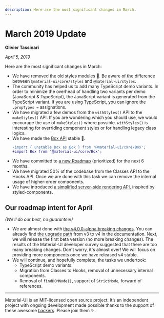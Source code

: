```yaml
---
description: Here are the most significant changes in March.
---
```


# March 2019 Update

**Olivier Tassinari**

*April 5, 2019*

Here are the most significant changes in March:

- We have removed the old styles modules 💅.
Be aware [of the difference](/customization/default-theme/#material-ui-core-styles-vs-material-ui-styles) between `@material-ui/core/styles` and `@material-ui/styles`.
- The community has helped us to add many TypeScript demo variants. In order to minimize the overhead of handling two variants per demo (JavaScript & TypeScript), the JavaScript variant is generated from the TypeScript variant. If you are using TypeScript, you can ignore the `.propTypes =` assignations.
- We have migrated a few demos from the `withStyles()` API to the `makeStyles()` API.
If you are wondering which you should use, we would encourage the use of `makeStyles()` where possible. `withStyles()` is interesting for overriding component styles or for handling legacy class logics.
- We have made the [Box API](/system/basics/) stable 🥳.
  ```diff
  -import { unstable_Box as Box } from '@material-ui/core/Box';
  +import Box from '@material-ui/core/Box';
  ```
- We have committed to [a new Roadmap](/discover-more/roadmap/) (prioritized) for the next 6 months.
- We have migrated 50% of the codebase from the Classes API to the Hooks API. Once we are done with this task we can remove the internal usage of higher-order components.
- We have introduced [a simplified server-side rendering API](/css-in-js/advanced/#server-side-rendering), inspired by styled-components.

## Our roadmap intent for April

*(We'll do our best, no guarantee!)*

- We are almost done with [the v4.0.0-alpha breaking changes](https://github.com/mui-org/material-ui/issues/13663). You can already find [the upgrade path](/guides/migration-v3/) from v3 to v4 in the documentation. Next, we will release the first beta version (no more breaking changes).
The results of the Material-UI developer survey suggested that there are too many breaking changes.
Don't worry, it's almost over! We will focus on providing more components once we have released v4 stable.
- We will continue, and hopefully complete, the tasks we undertook:
  - TypeScript demo variants.
  - Migration from Classes to Hooks, removal of unnecessary internal components.
  - Removal of `findDOMNode()`, support of `StrictMode`, forward of references.

<hr />

Material-UI is an MIT-licensed open source project. It’s an independent project with ongoing development made possible thanks to the support of these awesome [backers](/discover-more/backers/). Please join them ✨.
